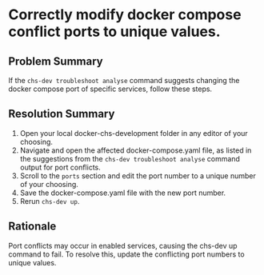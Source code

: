 # Correctly modify docker compose conflict ports to unique values.

## Problem Summary

If the `chs-dev troubleshoot analyse` command suggests changing the docker compose port of specific services, follow these steps.

## Resolution Summary

1. Open your local docker-chs-development folder in any editor of your choosing.
2. Navigate and open the affected docker-compose.yaml file, as listed in the suggestions from the `chs-dev troubleshoot analyse` command output for port conflicts.
3. Scroll to the `ports` section and edit the port number to a unique number of your choosing.
4. Save the docker-compose.yaml file with the new port number.
5. Rerun `chs-dev up`.


## Rationale

Port conflicts may occur in enabled services, causing the chs-dev up command to fail.
To resolve this, update the conflicting port numbers to unique values.




